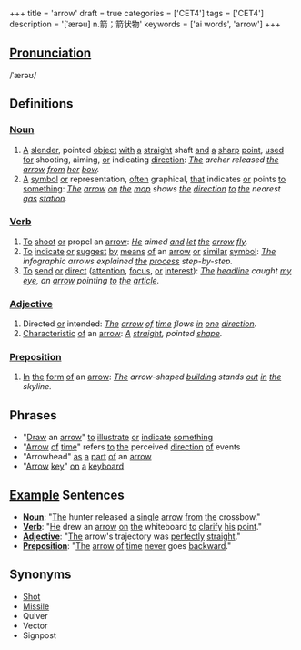 +++
title = 'arrow'
draft = true
categories = ['CET4']
tags = ['CET4']
description = '[ˈærəu] n.箭；箭状物'
keywords = ['ai words', 'arrow']
+++

## [Pronunciation](/en/post/pronunciation/)
/ˈærəʊ/

## Definitions
### [Noun](/en/post/noun/)
1. [A](/en/post/a/) [slender](/en/post/slender/), pointed [object](/en/post/object/) [with](/en/post/with/) [a](/en/post/a/) [straight](/en/post/straight/) shaft [and](/en/post/and/) [a](/en/post/a/) [sharp](/en/post/sharp/) [point](/en/post/point/), [used](/en/post/used/) [for](/en/post/for/) shooting, aiming, [or](/en/post/or/) indicating [direction](/en/post/direction/): *[The](/en/post/the/) archer released [the](/en/post/the/) [arrow](/en/post/arrow/) [from](/en/post/from/) [her](/en/post/her/) [bow](/en/post/bow/).*
2. [A](/en/post/a/) [symbol](/en/post/symbol/) [or](/en/post/or/) representation, [often](/en/post/often/) graphical, [that](/en/post/that/) indicates [or](/en/post/or/) points [to](/en/post/to/) [something](/en/post/something/): *[The](/en/post/the/) [arrow](/en/post/arrow/) [on](/en/post/on/) [the](/en/post/the/) [map](/en/post/map/) shows [the](/en/post/the/) [direction](/en/post/direction/) [to](/en/post/to/) [the](/en/post/the/) nearest [gas](/en/post/gas/) [station](/en/post/station/).*

### [Verb](/en/post/verb/)
1. [To](/en/post/to/) [shoot](/en/post/shoot/) [or](/en/post/or/) propel an [arrow](/en/post/arrow/): *[He](/en/post/he/) aimed [and](/en/post/and/) [let](/en/post/let/) [the](/en/post/the/) [arrow](/en/post/arrow/) [fly](/en/post/fly/).*
2. [To](/en/post/to/) [indicate](/en/post/indicate/) [or](/en/post/or/) [suggest](/en/post/suggest/) [by](/en/post/by/) [means](/en/post/means/) [of](/en/post/of/) an [arrow](/en/post/arrow/) [or](/en/post/or/) [similar](/en/post/similar/) [symbol](/en/post/symbol/): *[The](/en/post/the/) infographic arrows explained [the](/en/post/the/) [process](/en/post/process/) step-by-step.*
3. [To](/en/post/to/) [send](/en/post/send/) [or](/en/post/or/) [direct](/en/post/direct/) ([attention](/en/post/attention/), [focus](/en/post/focus/), [or](/en/post/or/) [interest](/en/post/interest/)): *[The](/en/post/the/) [headline](/en/post/headline/) caught [my](/en/post/my/) [eye](/en/post/eye/), an [arrow](/en/post/arrow/) pointing [to](/en/post/to/) [the](/en/post/the/) [article](/en/post/article/).*

### [Adjective](/en/post/adjective/)
1. Directed [or](/en/post/or/) intended: *[The](/en/post/the/) [arrow](/en/post/arrow/) [of](/en/post/of/) [time](/en/post/time/) flows [in](/en/post/in/) [one](/en/post/one/) [direction](/en/post/direction/).*
2. [Characteristic](/en/post/characteristic/) [of](/en/post/of/) an [arrow](/en/post/arrow/): *[A](/en/post/a/) [straight](/en/post/straight/), pointed [shape](/en/post/shape/).*

### [Preposition](/en/post/preposition/)
1. [In](/en/post/in/) [the](/en/post/the/) [form](/en/post/form/) [of](/en/post/of/) an [arrow](/en/post/arrow/): *[The](/en/post/the/) arrow-shaped [building](/en/post/building/) stands [out](/en/post/out/) [in](/en/post/in/) [the](/en/post/the/) skyline.*

## Phrases
- "[Draw](/en/post/draw/) an [arrow](/en/post/arrow/)" [to](/en/post/to/) [illustrate](/en/post/illustrate/) [or](/en/post/or/) [indicate](/en/post/indicate/) [something](/en/post/something/)
- "[Arrow](/en/post/arrow/) [of](/en/post/of/) [time](/en/post/time/)" refers [to](/en/post/to/) [the](/en/post/the/) perceived [direction](/en/post/direction/) [of](/en/post/of/) events
- "Arrowhead" [as](/en/post/as/) [a](/en/post/a/) [part](/en/post/part/) [of](/en/post/of/) an [arrow](/en/post/arrow/)
- "[Arrow](/en/post/arrow/) [key](/en/post/key/)" [on](/en/post/on/) [a](/en/post/a/) [keyboard](/en/post/keyboard/)

## [Example](/en/post/example/) Sentences
- **[Noun](/en/post/noun/)**: "[The](/en/post/the/) hunter released [a](/en/post/a/) [single](/en/post/single/) [arrow](/en/post/arrow/) [from](/en/post/from/) [the](/en/post/the/) crossbow."
- **[Verb](/en/post/verb/)**: "[He](/en/post/he/) drew an [arrow](/en/post/arrow/) [on](/en/post/on/) [the](/en/post/the/) whiteboard [to](/en/post/to/) [clarify](/en/post/clarify/) [his](/en/post/his/) [point](/en/post/point/)."
- **[Adjective](/en/post/adjective/)**: "[The](/en/post/the/) arrow's trajectory was [perfectly](/en/post/perfectly/) [straight](/en/post/straight/)."
- **[Preposition](/en/post/preposition/)**: "[The](/en/post/the/) [arrow](/en/post/arrow/) [of](/en/post/of/) [time](/en/post/time/) [never](/en/post/never/) goes [backward](/en/post/backward/)."

## Synonyms
- [Shot](/en/post/shot/)
- [Missile](/en/post/missile/)
- Quiver
- Vector
- Signpost
